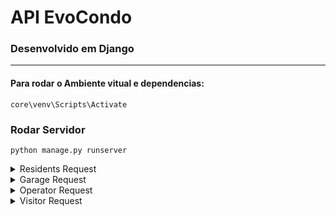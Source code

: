 # API EvoCondo
### Desenvolvido em Django 
___
#### Para rodar o Ambiente vitual e dependencias: 

~~~
core\venv\Scripts\Activate
~~~~
### Rodar Servidor

~~~
python manage.py runserver
~~~

<details><summary>Residents Request</summary>
<p>

#### 
~~~json
{
    "rg": "",
    "cpf": "",
    "telefone": "",
    "name": "",
    "block": "",
    "apartament": "",
    "expiration": null,
    "last_access": null,
    "familyID": null
}
~~~

</p>
</details>

<details><summary>Garage Request</summary>
<p>

#### 
~~~json
{
    "rg": "",
    "name": "",
    "number": "",
    "vieicle": "",
    "model": "",
    "license": ""
}
~~~

</p>
</details>

<details><summary>Operator Request</summary>
<p>

#### 
~~~json
{
    "rg": "",
    "cpf": "",
    "telefone": "",
    "name": "",
    "birthday": null,
    "permissions": "",
    "administratorSystem": false
}
~~~

</p>
</details>

<details><summary>Visitor Request</summary>
<p>

#### 
~~~json
{
    "rg": "",
    "cpf": "",
    "telefone": "",
    "name": "",
    "block": "",
    "apartament": "",
    "expiration": null,
    "last_access": null
}
~~~

</p>
</details>

